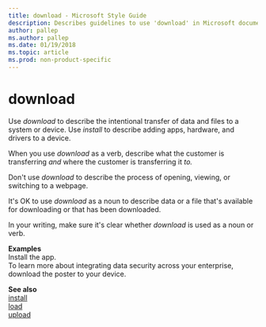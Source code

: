 ```yaml
---
title: download - Microsoft Style Guide
description: Describes guidelines to use 'download' in Microsoft documents and provides alternate examples. See also 'install.'
author: pallep
ms.author: pallep
ms.date: 01/19/2018
ms.topic: article
ms.prod: non-product-specific
---
```


# download

Use *download* to describe the intentional transfer of data and files to a system or device. Use *install* to describe adding apps, hardware, and drivers to a device. 

When you use *download* as a verb, describe what the customer is transferring *and* where the customer is transferring it *to.*

Don't use *download* to describe the process of opening, viewing, or switching to a webpage.

It's OK to use *download* as a noun to describe data or a file that's available for downloading or that has been downloaded.

In your writing, make sure it's clear whether *download* is used as a noun or verb. 

**Examples**<br />Install the app.<br />To learn more about integrating data security across your enterprise, download the poster to your device. 

**See also** <br />[install](~/a-z-word-list-term-collections/i/install.md)<br />[load](~/a-z-word-list-term-collections/l/load.md)<br />[upload](~/a-z-word-list-term-collections/u/upload.md)
